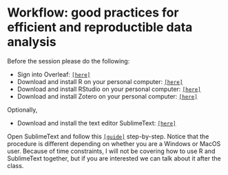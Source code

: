 # Workflow: good practices for efficient and reproductible data analysis


Before the session please do the following:


- Sign into Overleaf: [`[here]`](https://it.overleaf.com/login)
- Download and install R on your personal computer: [`[here]`](https://cran.dcc.uchile.cl)
- Download and install RStudio on your personal computer: [`[here]`](https://posit.co/download/rstudio-desktop/)
- Download and install Zotero on your personal computer: [`[here]`](https://www.zotero.org/download/)


Optionally,

- Download and install the text editor SublimeText: [`[here]`](https://www.sublimetext.com)

Open SublimeText and follow this [`[guide]`](https://docs.sublimetext.io/guide/) step-by-step. Notice that the procedure is different depending on whether you are a Windows or MacOS user. Because of time constraints, I will not be covering how to use R and SublimeText together, but if you are interested we can talk about it after the class.

